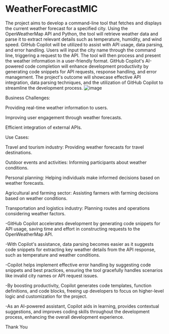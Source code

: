 # WeatherForecastMIC
The project aims to develop a command-line tool that fetches and displays the current weather forecast for a specified city. Using the OpenWeatherMap API and Python, the tool will retrieve weather data and parse it to extract relevant details such as temperature, humidity, and wind speed. GitHub Copilot will be utilized to assist with API usage, data parsing, and error handling. Users will input the city name through the command line, triggering a request to the API. The tool will then process and present the weather information in a user-friendly format. GitHub Copilot's AI-powered code completion will enhance development productivity by generating code snippets for API requests, response handling, and error management. The project's outcome will showcase effective API integration, data parsing techniques, and the utilization of GitHub Copilot to streamline the development process.
![image](https://github.com/Avi2099GIT/WeatherForecastMIC/assets/129614979/d42950b5-4702-4d55-8913-7a0414abbf49)

Business Challenges:

Providing real-time weather information to users.

Improving user engagement through weather forecasts.

Efficient integration of external APIs.




Use Cases:

Travel and tourism industry: Providing weather forecasts for travel destinations.

Outdoor events and activities: Informing participants about weather conditions.

Personal planning: Helping individuals make informed decisions based on weather forecasts.

Agricultural and farming sector: Assisting farmers with farming decisions based on weather conditions.

Transportation and logistics industry: Planning routes and operations considering weather factors.




-GitHub Copilot accelerates development by generating code snippets for API usage, saving time and effort in constructing requests to the OpenWeatherMap API.

-With Copilot's assistance, data parsing becomes easier as it suggests code snippets for extracting key weather details from the API response, such as temperature and weather conditions.

-Copilot helps implement effective error handling by suggesting code snippets and best practices, ensuring the tool gracefully handles scenarios like invalid city names or API request issues.

-By boosting productivity, Copilot generates code templates, function definitions, and code blocks, freeing up developers to focus on higher-level logic and customization for the project.

-As an AI-powered assistant, Copilot aids in learning, provides contextual suggestions, and improves coding skills throughout the development process, enhancing the overall development experience.



Thank You
